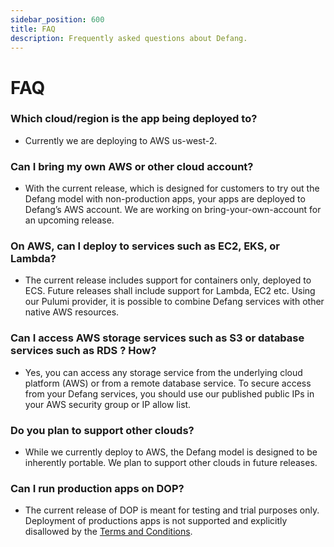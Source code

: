 ```yaml
---
sidebar_position: 600
title: FAQ
description: Frequently asked questions about Defang.
---
```



# FAQ

### Which cloud/region is the app being deployed to?

- Currently we are deploying to AWS us-west-2.

### Can I bring my own AWS or other cloud account?

- With the current release, which is designed for customers to try out the Defang model with non-production apps, your apps are deployed to Defang’s AWS account. We are working on bring-your-own-account for an upcoming release.

### On AWS, can I deploy to services such as EC2, EKS, or Lambda?

- The current release includes support for containers only, deployed to ECS. Future releases shall include support for Lambda, EC2 etc. Using our Pulumi provider, it is possible to combine Defang services with other native AWS resources.

### Can I access AWS storage services such as S3 or database services such as RDS ? How?

- Yes, you can access any storage service from the underlying cloud platform (AWS) or from a remote database service. To secure access from your Defang services, you should use our published public IPs in your AWS security group or IP allow list.

### Do you plan to support other clouds?

- While we currently deploy to AWS, the Defang model is designed to be inherently portable. We plan to support other clouds in future releases.

### Can I run production apps on DOP?

- The current release of DOP is meant for testing and trial purposes only. Deployment of productions apps is not supported and explicitly disallowed by the [Terms and Conditions](https://defang.io/terms-conditions.html).
